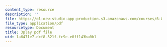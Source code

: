 ```yaml
---
content_type: resource
description: ''
file: https://ol-ocw-studio-app-production.s3.amazonaws.com/courses/6-858-computer-systems-security-fall-2014/1a6471e7dcf8321ffc9ee0ff143ba0b1_3v5Von-oNUg.pdf
file_type: application/pdf
resourcetype: Document
title: 3play pdf file
uid: 1a6471e7-dcf8-321f-fc9e-e0ff143ba0b1
---
```

